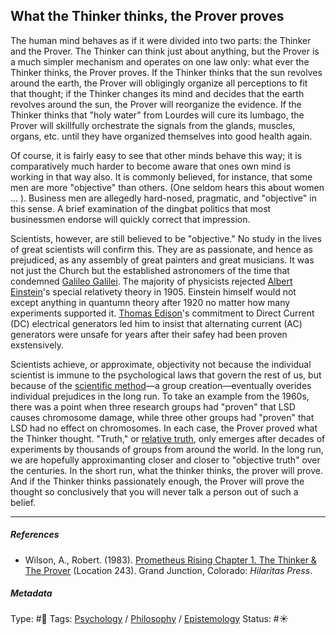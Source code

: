 ## What the Thinker thinks, the Prover proves

The human mind behaves as if it were divided into two parts: the Thinker and the Prover. The Thinker can think just about anything, but the Prover is a much simpler mechanism and operates on one law only: what ever the Thinker thinks, the Prover proves. If the Thinker thinks that the sun revolves around the earth, the Prover will obligingly organize all perceptions to fit that thought; if the Thinker changes its mind and decides that the earth revolves around the sun, the Prover will reorganize the evidence. If the Thinker thinks that "holy water" from Lourdes will cure its lumbago, the Prover will skillfully orchestrate the signals from the glands, muscles, organs, etc. until they have organized themselves into good health again. 

Of course, it is fairly easy to see that other minds behave this way; it is comparatively much harder to become aware that ones own mind is working in that way also. It is commonly believed, for instance, that some men are more "objective" than others. (One seldom hears this about women ... ). Business men are allegedly hard-nosed, pragmatic, and "objective" in this sense. A brief examination of the dingbat politics that most businessmen endorse will quickly correct that impression. 

Scientists, however, are still believed to be "objective." No study in the lives of great scientists will confirm this. They are as passionate, and hence as prejudiced, as any assembly of great painters and great musicians. It was not just the Church but the established astronomers of the time that condemned [Galileo Galilei](). The majority of physicists rejected [Albert Einstein]()'s special relativety theory in 1905. Einstein himself would not except anything in quantumn theory after 1920 no matter how many experiments supported it. [Thomas Edison]()'s commitment to Direct Current (DC) electrical generators led him to insist that alternating current (AC) generators were unsafe for years after their safey had been proven exstensively. 

Scientists achieve, or approximate, objectivity not because the individual scientist is immune to the psychological laws that govern the rest of us, but because of the [scientific method](Scientific%20method.md)—a group creation—eventually overides individual prejudices in the long run. To take an example from the 1960s, there was a point when three research groups had "proven" that LSD causes chromosome damage, while three other groups had "proven" that LSD had no effect on chromosomes. In each case, the Prover proved what the Thinker thought. "Truth," or [relative truth](Relative%20truth.md), only emerges after decades of experiments by thousands of groups from around the world. In the long run, we are hopefully approximanting closer and closer to "objective truth" over the centuries. In the short run, what the thinker thinks, the prover will prove. And if the Thinker thinks passionately enough, the Prover will prove the thought so conclusively that you will never talk a person out of such a belief.

---

##### References

* Wilson, A., Robert. (1983). [Prometheus Rising Chapter 1. The Thinker & The Prover](Prometheus%20Rising%20Chapter%201.%20The%20Thinker%20&%20The%20Prover.md) (Location 243). Grand Junction, Colorado: *Hilaritas Press*. 

##### Metadata

Type: #🔴 
Tags: [Psychology](Psychology.md) / [Philosophy](Philosophy.md) / [Epistemology](Epistemology.md)
Status: #☀️ 
